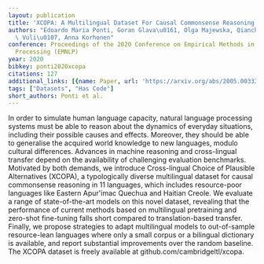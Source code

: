 ```yaml
---
layout: publication
title: 'XCOPA: A Multilingual Dataset For Causal Commonsense Reasoning'
authors: "Edoardo Maria Ponti, Goran Glava\u0161, Olga Majewska, Qianchu Liu, Ivan\
  \ Vuli\u0107, Anna Korhonen"
conference: Proceedings of the 2020 Conference on Empirical Methods in Natural Language
  Processing (EMNLP)
year: 2020
bibkey: ponti2020xcopa
citations: 127
additional_links: [{name: Paper, url: 'https://arxiv.org/abs/2005.00333'}]
tags: ["Datasets", "Has Code"]
short_authors: Ponti et al.
---
```

In order to simulate human language capacity, natural language processing
systems must be able to reason about the dynamics of everyday situations,
including their possible causes and effects. Moreover, they should be able to
generalise the acquired world knowledge to new languages, modulo cultural
differences. Advances in machine reasoning and cross-lingual transfer depend on
the availability of challenging evaluation benchmarks. Motivated by both
demands, we introduce Cross-lingual Choice of Plausible Alternatives (XCOPA), a
typologically diverse multilingual dataset for causal commonsense reasoning in
11 languages, which includes resource-poor languages like Eastern Apur\'imac
Quechua and Haitian Creole. We evaluate a range of state-of-the-art models on
this novel dataset, revealing that the performance of current methods based on
multilingual pretraining and zero-shot fine-tuning falls short compared to
translation-based transfer. Finally, we propose strategies to adapt
multilingual models to out-of-sample resource-lean languages where only a small
corpus or a bilingual dictionary is available, and report substantial
improvements over the random baseline. The XCOPA dataset is freely available at
github.com/cambridgeltl/xcopa.